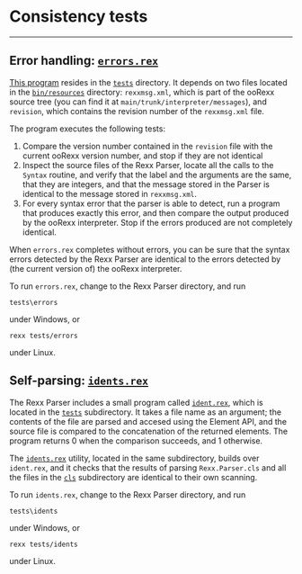 Consistency tests
=================

-----------------------------------

Error handling: [`errors.rex`](errors.rex)
------------------------------------------

[This program](errors.rex) resides in the [`tests`](.) directory.
It depends on two files located in the [`bin/resources`](/rexx-parser/bin/resources) directory:
`rexxmsg.xml`, which is part of the ooRexx source tree
(you can find it at `main/trunk/interpreter/messages`), and `revision`,
which contains the revision number of the `rexxmsg.xml` file.

The program executes the following tests:

1. Compare the version number contained in the `revision` file
   with the current ooRexx version number, and stop if they are not identical
2. Inspect the source files of the Rexx Parser,
   locate all the calls to the `Syntax` routine,
   and verify that the label and the arguments are the same,
   that they are integers, and that the message stored in the Parser
   is identical to the message stored in `rexxmsg.xml`.
3. For every syntax error that the parser is able to detect,
   run a program that produces exactly this error,
   and then compare the output produced by the ooRexx interpreter.
   Stop if the errors produced are not completely identical.

When `errors.rex` completes without errors,
you can be sure that the syntax errors detected by the Rexx Parser
are identical to the errors detected by (the current version of)
the ooRexx interpreter.

To run `errors.rex`, change to the Rexx Parser directory, and run

```
tests\errors
```

under Windows, or

```
rexx tests/errors
```

under Linux.

Self-parsing: [`idents.rex`](idents.rex)
----------------------------------------

The Rexx Parser includes a small program called
[`ident.rex`](ident.rex), which is located in the
[`tests`](.) subdirectory. It takes a file name
as an argument; the contents of the file
are parsed and accesed using the Element API,
and the source file is compared to the concatenation
of the returned elements. The program returns 0
when the comparison succeeds, and 1 otherwise.

The [`idents.rex`](idents.rex) utility, located in the same subdirectory,
builds over `ident.rex`, and it checks that the results of
parsing `Rexx.Parser.cls` and all the files
in the [`cls`](/rexx-parser/bin/) subdirectory are identical to their own scanning.

To run `idents.rex`, change to the Rexx Parser directory, and run

```
tests\idents
```

under Windows, or

```
rexx tests/idents
```

under Linux.
